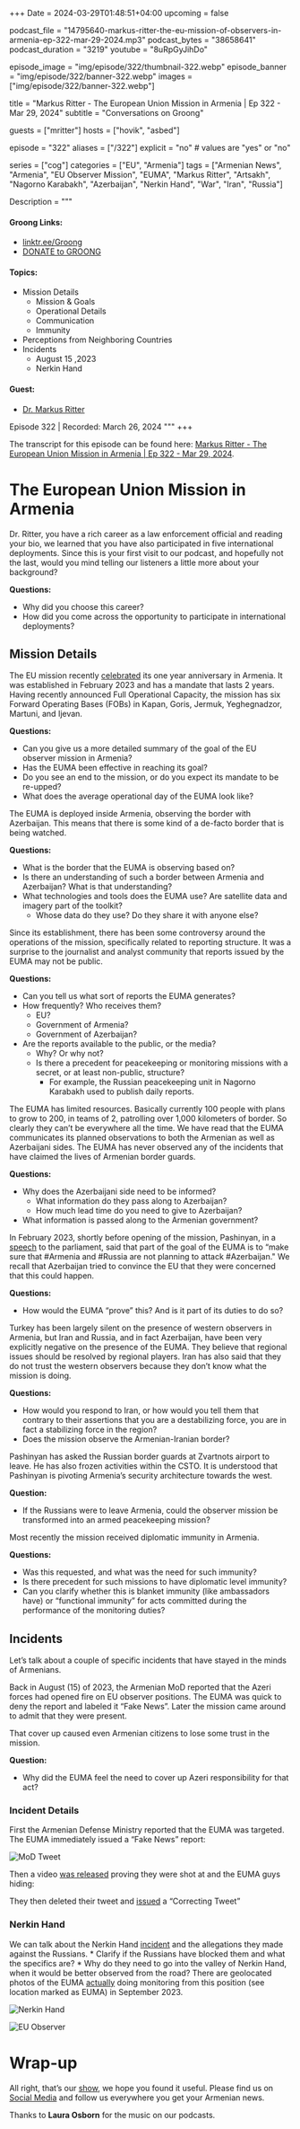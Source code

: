 +++
Date = 2024-03-29T01:48:51+04:00
upcoming = false

podcast_file = "14795640-markus-ritter-the-eu-mission-of-observers-in-armenia-ep-322-mar-29-2024.mp3"
podcast_bytes = "38658641"
podcast_duration = "3219"
youtube = "8uRpGyJihDo"

episode_image = "img/episode/322/thumbnail-322.webp"
episode_banner = "img/episode/322/banner-322.webp"
images = ["img/episode/322/banner-322.webp"]

title = "Markus Ritter - The European Union Mission in Armenia | Ep 322 - Mar 29, 2024"
subtitle = "Conversations on Groong"

guests = ["mritter"]
hosts = ["hovik", "asbed"]

episode = "322"
aliases = ["/322"]
explicit = "no" # values are "yes" or "no"

series = ["cog"]
categories = ["EU", "Armenia"]
tags = ["Armenian News", "Armenia", "EU Observer Mission", "EUMA", "Markus Ritter", "Artsakh", "Nagorno Karabakh", "Azerbaijan", "Nerkin Hand", "War", "Iran", "Russia"]

Description = """

#### Groong Links:
* [linktr.ee/Groong](https://linktr.ee/groong)
* [DONATE to GROONG](https://podcasts.groong.org/donate)

#### Topics:
* Mission Details
    * Mission & Goals
    * Operational Details
    * Communication
    * Immunity
* Perceptions from Neighboring Countries
* Incidents
    * August 15 ,2023
    * Nerkin Hand

#### Guest:
* [Dr. Markus Ritter](/guest/mritter)

Episode 322 | Recorded: March 26, 2024
"""
+++

The transcript for this episode can be found here: [Markus Ritter - The European Union Mission in Armenia | Ep 322 - Mar 29, 2024](https://podcasts.groong.org/20240402-01-interview-markus-ritter-eu-monitoring-mission-armenia-euma/).

# The European Union Mission in Armenia

Dr. Ritter, you have a rich career as a law enforcement official and reading your bio, we learned that you have also participated in five international deployments. Since this is your first visit to our podcast, and hopefully not the last, would you mind telling our listeners a little more about your background? 

**Questions:**
* Why did you choose this career?
* How did you come across the opportunity to participate in international deployments?


## Mission Details

The EU mission recently [celebrated](https://www.eeas.europa.eu/eeas/civilian-operations-commander-visits-armenia-1st-euma-anniversary_en?s=410283) its one year anniversary in Armenia. It was established in February 2023 and has a mandate that lasts 2 years. Having recently announced Full Operational Capacity, the mission has six Forward Operating Bases (FOBs) in Kapan, Goris, Jermuk, Yeghegnadzor, Martuni, and Ijevan.

**Questions:**
* Can you give us a more detailed summary of the goal of the EU observer mission in Armenia?
* Has the EUMA been effective in reaching its goal?
* Do you see an end to the mission, or do you expect its mandate to be re-upped?
* What does the average operational day of the EUMA look like?

The EUMA is deployed inside Armenia, observing the border with Azerbaijan. This means that there is some kind of a de-facto border that is being watched.

**Questions:**
* What is the border that the EUMA is observing based on?
* Is there an understanding of such a border between Armenia and Azerbaijan? What is that understanding?
* What technologies and tools does the EUMA use? Are satellite data and imagery part of the toolkit?
    * Whose data do they use? Do they share it with anyone else?

Since its establishment, there has been some controversy around the operations of the mission, specifically related to reporting structure. It was a surprise to the journalist and analyst community that reports issued by the EUMA may not be public.

**Questions:**
* Can you tell us what sort of reports the EUMA generates?
* How frequently? Who receives them?
    * EU?
    * Government of Armenia?
    * Government of Azerbaijan?
* Are the reports available to the public, or the media?
    * Why? Or why not?
    * Is there a precedent for peacekeeping or monitoring missions with a secret, or at least non-public, structure?
        * For example, the Russian peacekeeping unit in Nagorno Karabakh used to publish daily reports.

The EUMA has limited resources. Basically currently 100 people with plans to grow to 200, in teams of 2, patrolling over 1,000 kilometers of border. So clearly they can’t be everywhere all the time. We have read that the EUMA communicates its planned observations to both the Armenian as well as Azerbaijani sides. The EUMA has never observed any of the incidents that have claimed the lives of Armenian border guards.

**Questions:**
* Why does the Azerbaijani side need to be informed?
    * What information do they pass along to Azerbaijan?
    * How much lead time do you need to give to Azerbaijan?
* What information is passed along to the Armenian government?

In February 2023, shortly before opening of the mission, Pashinyan, in a [speech](https://twitter.com/Aeternum7/status/1623329532173250562) to the parliament, said that part of the goal of the EUMA is to “make sure that #Armenia and #Russia are not planning to attack #Azerbaijan." We recall that Azerbaijan tried to convince the EU that they were concerned that this could happen.

**Questions:**
* How would the EUMA “prove” this? And is it part of its duties to do so?

Turkey has been largely silent on the presence of western observers in Armenia, but Iran and Russia, and in fact Azerbaijan, have been very explicitly negative on the presence of the EUMA. They believe that regional issues should be resolved by regional players. Iran has also said that they do not trust the western observers because they don’t know what the mission is doing.

**Questions:**
* How would you respond to Iran, or how would you tell them that contrary to their assertions that you are a destabilizing force, you are in fact a stabilizing force in the region?
* Does the mission observe the Armenian-Iranian border?

Pashinyan has asked the Russian border guards at Zvartnots airport to leave. He has also frozen activities within the CSTO. It is understood that Pashinyan is pivoting Armenia’s security architecture towards the west.

**Question:**
* If the Russians were to leave Armenia, could the observer mission be transformed into an armed peacekeeping mission?

Most recently the mission received diplomatic immunity in Armenia.

**Questions:**
* Was this requested, and what was the need for such immunity?
* Is there precedent for such missions to have diplomatic level immunity?
* Can you clarify whether this is blanket immunity (like ambassadors have) or “functional immunity” for acts committed during the performance of the monitoring duties?


## Incidents

Let’s talk about a couple of specific incidents that have stayed in the minds of Armenians.

Back in August (15) of 2023, the Armenian MoD reported that the Azeri forces had opened fire on EU observer positions. The EUMA was quick to deny the report and labeled it “Fake News”. Later the mission came around to admit that they were present.

That cover up caused even Armenian citizens to lose some trust in the mission.

**Question:**
* Why did the EUMA feel the need to cover up Azeri responsibility for that act?


### Incident Details

First the Armenian Defense Ministry reported that the EUMA was targeted. The EUMA immediately issued a “Fake News” report:

![MoD Tweet](/img/episode/322/MoD-tweet.png "MoD Tweet")

Then a video [was released](https://twitter.com/vermedianetwork/status/1691466730319609856) proving they were shot at and the EUMA guys hiding:

They then deleted their tweet and [issued](https://twitter.com/EUmARMENIA/status/1691433631414124545) a “Correcting Tweet”


### Nerkin Hand

We can talk about the Nerkin Hand [incident](https://twitter.com/HovikYerevan/status/1763311065650037101) and the allegations they made against the Russians.
    * Clarify if the Russians have blocked them and what the specifics are?
    * Why do they need to go into the valley of Nerkin Hand, when it would be better observed from the road? There are geolocated photos of the EUMA [actually](https://twitter.com/Aeternum7/status/1763202051402518757) doing monitoring from this position (see location marked as EUMA) in September 2023.


![Nerkin Hand](/img/episode/322/Nerkin-Hand.png "Nerkin Hand")


![EU Observer](/img/episode/322/observer.png "EU Observer")


# Wrap-up

All right, that’s our [show](https://podcasts.groong.org/), we hope you found it useful. Please find us on [Social Media](https://lintr.ee/groong) and follow us everywhere you get your Armenian news.

Thanks to **Laura Osborn** for the music on our podcasts.
